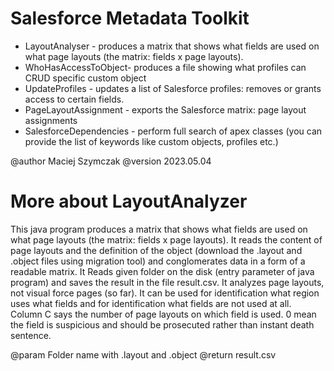 # Salesforce Metadata Toolkit

* LayoutAnalyser - produces a matrix that shows what fields are used on what page layouts (the matrix: fields x page layouts).
* WhoHasAccessToObject- produces a file showing what profiles can CRUD specific custom object
* UpdateProfiles - updates a list of Salesforce profiles: removes or grants access to certain fields.
* PageLayoutAssignment - exports the Salesforce matrix: page layout assignments
* SalesforceDependencies - perform full search of apex classes (you can provide the list of keywords like custom objects, profiles etc.)

@author Maciej Szymczak
@version 2023.05.04

# More about LayoutAnalyzer

This java program produces a matrix that shows what fields are used on what page layouts (the matrix: fields x page layouts).
It reads the content of page layouts and the definition of the object (download the .layout and .object files using migration tool) and conglomerates data in a form of a readable matrix. 
It Reads given folder on the disk (entry parameter of java program) and saves the result in the file result.csv.
It analyzes page layouts, not visual force pages (so far).
It can be used for identification what region uses what fields and for identification what fields are not used at all.
Column C says the number of page layouts on which field is used. 0 mean the field is suspicious and should be prosecuted  rather than instant death sentence. 

@param  Folder name with <pageLayuouts>.layout and <objectdefinition>.object
@return result.csv
